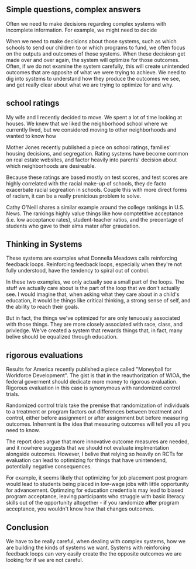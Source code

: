## Simple questions, complex answers

Often we need to make decisions regarding complex systems with incomplete information. For example, we might need to decide 

When we need to make decisions about those systems, such as which schools to send our children to or which programs to fund, we often focus on the outputs and outcomes of those systems. When these decisiosn get made over and over again, the system will optimize for those outcomes. Often, if we do not examine the system carefully, this will create unintended outcomes that are opposite of what we were trying to achieve. We need to dig into systems to understand how they produce the outcomes we see, and get really clear about what we are trying to optimize for and why. 

## school ratings

My wife and I recently decided to move. We spent a lot of time looking at houses. We knew that we liked the neighborhood school where we currently lived, but we considered moving to other neighborhoods and wanted to know how 

Mother Jones recently published a piece on school ratings, families' housing decisions, and segregation. Rating systems have become common on real estate websites, and factor heavily into parents' decision about which neighborhoods are desireable. 

Because these ratings are based mostly on test scores, and test scores are highly correlated with the racial make-up of schools, they de facto exacerbate racial segreation in schools. Couple this with more direct forms of racism, it can be a really prenicious problem to solve. 

Cathy O'Neill shares a similar example around the college rankings in U.S. News. The rankings highly value things like how comptetitive acceptance (i.e. low acceptance rates), student-teacher ratios, and the precentage of students who gave to their alma mater after graudation. 

## Thinking in Systems

These systems are examples what Donnella Meadows calls reinforcing feedback loops. Reinforcing feedback loops, especially when they're not fully understood, have the tendency to spiral out of control. 

In these two examples, we only actually see a small part of the loops. The stuff we actually care about is the part of the loop that we don't actually see. I would imagine that, when asking what they care about in a child's education, it would be things like critical thinking, a strong sense of self, and the ability to reach their goals. 

But in fact, the things we've optimized for are only tenuously associated with those things. They are more closely associated with race, class, and privledge. We've created a system that rewards things that, in fact, many belive should be equalized through education. 

## rigorous evaluations

Results for America recently published a piece called "Moneyball for Workforce Development". The gist is that in the reauthorization of WIOA, the federal goverment should dedicate more money to rigorous evaluation. Rigorous evaluation in this case is synonymous with randomized control trials. 

Randomized control trials take the premise that randomization of individuals to a treatment or program factors out differences between treatment and control, either before assignment or after assignment but before measuring outcomes. Inhenrent is the idea that measuring outcomes will tell you all you need to know. 

The report does argue that more innovative outcome measures are needed, and it nowhere suggests that we should not evaluate implmentation alongside outcomes. However, I belive that relying so heavily on RCTs for evaluation can lead to optimizing for things that have unintendend, potentially negative consequences. 

For example, it seems likely that optimizing for job placement post program would lead to students being placed in low-wage jobs with little opportunity for advancement. Optimzing for education credentials may lead to biased program acceptance, leaving participants who struggle with basic literacy skills out of the opportunity altogether - if you randomize **after** program acceptance, you wouldn't know how that changes outcomes.

## Conclusion

We have to be really careful, when dealing with complex systems, how we are building the kinds of systems we want. Systems with reinforcing feedback loops can very easily create the the opposite outcomes we are looking for if we are not careful. 
